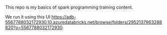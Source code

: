 This repo is my basics of spark programming training content.

We run it using this UI https://adb-5567788032172930.10.azuredatabricks.net/browse/folders/2952137963288820?o=5567788032172930.